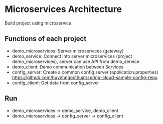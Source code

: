 # Microservices Architecture
Build project using microservice

## Functions of each project
- demo_microservices: Server microservices (gateway)
- demo_service: Connect into server microservices (project demo_microservices), server can use API from demo_service
- demo_client: Demo communication between Services
- config_server: Create a common config server (application.properties) https://github.com/huynhngocthuat/spring-cloud-sample-config-repo
- config_client: Get data from config_server

## Run 
- demo_microservices -> demo_service, demo_client
- demo_microservices -> config_server -> config_client

